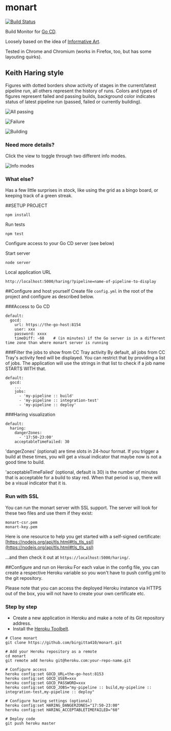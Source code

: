monart
=======
[![Build Status](https://snap-ci.com/birgitta410/monart/branch/master/build_image)](https://snap-ci.com/birgitta410/monartartw/branch/master)

Build Monitor for [Go CD](http://go.cd).

Loosely based on the idea of [Informative Art](http://www.cse.chalmers.se/research/group/idc/ituniv/kurser/07/idproj/papers/p103-redstrom.pdf).

Tested in Chrome and Chromium (works in Firefox, too, but has some layouting quirks).

## Keith Haring style

Figures with dotted borders show activity of stages in the current/latest pipeline run, all others represent
the history of runs. Colors and types of figures represent failed and passing builds, background color indicates status
of latest pipeline run (passed, failed or currently building).


![All passing](designs/haring/sample_passed.png?raw=true "All good")

![Failure](designs/haring/sample_failed.png?raw=true "Failure")

![Building](designs/haring/sample_building.png?raw=true "Currently building")

### Need more details?

Click the view to toggle through two different info modes.

![Info modes](designs/haring/info_modes.png?raw=true "Info modes")

### What else?
Has a few little surprises in stock, like using the grid as a bingo board, or keeping track of a green streak.

##SETUP PROJECT
```
npm install
```

Run tests
```
npm test
```

Configure access to your Go CD server (see below)

Start server
```
node server
```

Local application URL
```
http://localhost:5000/haring/?pipeline=name-of-pipeline-to-display
```

##Configure and host yourself
Create file `config.yml` in the root of the project and configure as described below.

###Access to Go CD
```
default:
  gocd:
    url: https://the-go-host:8154
    user: xxx
    password: xxxx
    timeDiff: -60    # (in minutes) if the Go server is in a different time zone than where monart server is running
```

###Filter the jobs to show from CC Tray activity
By default, all jobs from CC Tray's activity feed will be displayed. You can restrict that by providing a list of jobs. The application will use the strings in that list to check if a job name STARTS WITH that.
```
default:
  gocd:
    ...
    jobs:
      - 'my-pipeline :: build'
      - 'my-pipeline :: integration-test'
      - 'my-pipeline :: deploy'
```
###Haring visualization
```
default:
  haring:
    dangerZones:
      - '17:50-23:00'
    acceptableTimeFailed: 30
```
'dangerZones' (optional) are time slots in 24-hour format. If you trigger a build at these times, you will get a visual indicator that maybe now is not a good time to build.

'acceptableTimeFailed' (optional, default is 30) is the number of minutes that is acceptable for a build to stay red. When that period is up, there will be a visual indicator that it is.

### Run with SSL
You can run the monart server with SSL support. The server will look for these two files and use them if they exist:
```
monart-csr.pem
monart-key.pem
```
Here is one resource to help you get started with a self-signed certificate:
[https://nodejs.org/api/tls.html#tls_tls_ssl](https://nodejs.org/api/tls.html#tls_tls_ssl)

...and then check it out at `https://localhost:5000/haring/`.

##Configure and run on Heroku
For each value in the config file, you can create a respective Heroku variable so you won't have to push config.yml to the git repository.

Please note that you can access the deployed Heroku instance via HTTPS out of the box, you will not have to create your own certificate etc.

### Step by step
- Create a new application in Heroku and make a note of its Git repository address.
- Install the [Heroku Toolbelt](https://toolbelt.heroku.com).

```
# Clone monart
git clone https://github.com/birgitta410/monart.git

# Add your Heroku repository as a remote
cd monart
git remote add heroku git@heroku.com:your-repo-name.git

# Configure access
heroku config:set GOCD_URL=the-go-host:8153
heroku config:set GOCD_USER=xxx
heroku config:set GOCD_PASSWORD=xxx
heroku config:set GOCD_JOBS="my-pipeline :: build,my-pipeline :: integration-test,my-pipeline :: deploy"

# Configure haring settings (optional)
heroku config:set HARING_DANGERZONES="17:50-23:00"
heroku config:set HARING_ACCEPTABLETIMEFAILED="60"

# Deploy code
git push heroku master

```
